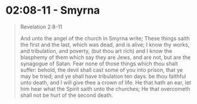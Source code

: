 # 02:08-11 - Smyrna

> Revelation 2:8-11
> 
> And unto the angel of the church in Smyrna write; These things saith the first and the last, which was dead, and is alive; I know thy works, and tribulation, and poverty, (but thou art rich) and I know the blasphemy of them which say they are Jews, and are not, but are the synagogue of Satan. Fear none of those things which thou shalt suffer: behold, the devil shall cast some of you into prison, that ye may be tried; and ye shall have tribulation ten days: be thou faithful unto death, and I will give thee a crown of life.
He that hath an ear, let him hear what the Spirit saith unto the churches; He that overcometh shall not be hurt of the second death.
